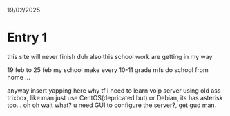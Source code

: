 19/02/2025
# Entry 1 

this site will never finish duh 
also this school work are getting in my way

19 feb to 25 feb my school make every 10-11 grade mfs do school from home
...

anyway insert yapping here
why tf i need to learn voip server using old ass trixbox, like man just use CentOS(depricated but) or Debian, its has asterisk too... oh oh wait what? u need GUI to configure the server?, get gud man.
